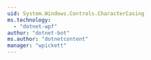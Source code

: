 ```yaml
---
uid: System.Windows.Controls.CharacterCasing
ms.technology: 
  - "dotnet-wpf"
author: "dotnet-bot"
ms.author: "dotnetcontent"
manager: "wpickett"
---
```

